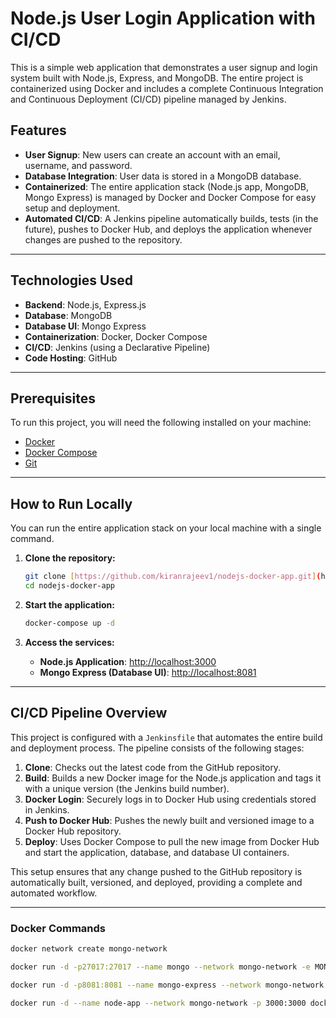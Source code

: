 # Node.js User Login Application with CI/CD

This is a simple web application that demonstrates a user signup and login system built with Node.js, Express, and MongoDB. The entire project is containerized using Docker and includes a complete Continuous Integration and Continuous Deployment (CI/CD) pipeline managed by Jenkins.

## Features

- **User Signup**: New users can create an account with an email, username, and password.
- **Database Integration**: User data is stored in a MongoDB database.
- **Containerized**: The entire application stack (Node.js app, MongoDB, Mongo Express) is managed by Docker and Docker Compose for easy setup and deployment.
- **Automated CI/CD**: A Jenkins pipeline automatically builds, tests (in the future), pushes to Docker Hub, and deploys the application whenever changes are pushed to the repository.

---

## Technologies Used

- **Backend**: Node.js, Express.js
- **Database**: MongoDB
- **Database UI**: Mongo Express
- **Containerization**: Docker, Docker Compose
- **CI/CD**: Jenkins (using a Declarative Pipeline)
- **Code Hosting**: GitHub

---

## Prerequisites

To run this project, you will need the following installed on your machine:
- [Docker](https://www.docker.com/products/docker-desktop/)
- [Docker Compose](https://docs.docker.com/compose/install/)
- [Git](https://git-scm.com/)

---

## How to Run Locally

You can run the entire application stack on your local machine with a single command.

1.  **Clone the repository:**
    ```bash
    git clone [https://github.com/kiranrajeev1/nodejs-docker-app.git](https://github.com/kiranrajeev1/nodejs-docker-app.git)
    cd nodejs-docker-app
    ```

2.  **Start the application:**
    ```bash
    docker-compose up -d
    ```

3.  **Access the services:**
    - **Node.js Application**: [http://localhost:3000](http://localhost:3000)
    - **Mongo Express (Database UI)**: [http://localhost:8081](http://localhost:8081)

---

## CI/CD Pipeline Overview

This project is configured with a `Jenkinsfile` that automates the entire build and deployment process. The pipeline consists of the following stages:

1.  **Clone**: Checks out the latest code from the GitHub repository.
2.  **Build**: Builds a new Docker image for the Node.js application and tags it with a unique version (the Jenkins build number).
3.  **Docker Login**: Securely logs in to Docker Hub using credentials stored in Jenkins.
4.  **Push to Docker Hub**: Pushes the newly built and versioned image to a Docker Hub repository.
5.  **Deploy**: Uses Docker Compose to pull the new image from Docker Hub and start the application, database, and database UI containers.

This setup ensures that any change pushed to the GitHub repository is automatically built, versioned, and deployed, providing a complete and automated workflow.

---

### Docker Commands

```bash
docker network create mongo-network
```
```bash
docker run -d -p27017:27017 --name mongo --network mongo-network -e MONGO_INITDB_ROOT_USERNAME=admin -e MONGO_INITDB_ROOT_PASSWORD=pass mongo
```
```bash
docker run -d -p8081:8081 --name mongo-express --network mongo-network -e ME_CONFIG_MONGODB_ADMINUSERNAME=admin -e ME_CONFIG_MONGODB_ADMINPASSWORD=pass -e ME_CONFIG_MONGODB_URL="mongodb://admin:pass@mongo:27017" mongo-express
```
```bash
docker run -d --name node-app --network mongo-network -p 3000:3000 docker-testapp
```
